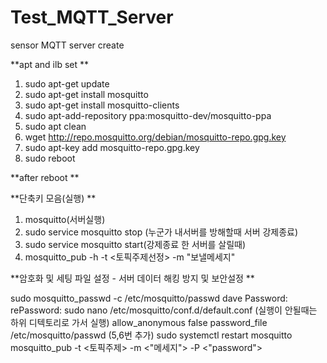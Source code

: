# Test_MQTT_Server
sensor MQTT server create


**apt and ilb set
**

1. sudo apt-get update
2. sudo apt-get install mosquitto
3. sudo apt-get install mosquitto-clients
4. sudo apt-add-repository ppa:mosquitto-dev/mosquitto-ppa
5. sudo apt clean
6. wget http://repo.mosquitto.org/debian/mosquitto-repo.gpg.key
7. sudo apt-key add mosquitto-repo.gpg.key
8. sudo reboot

**after reboot
**


**단축키 모음(실행)
**

1. mosquitto(서버실행)
2. sudo service mosquitto stop (누군가 내서버를 방해할때 서버 강제종료)
3. sudo service mosquitto start(강제종료 한 서버를 살릴때)
4. mosquitto_pub -h <localhost> -t <토픽주제선정> -m "보낼메세지"
  

**암호화 및 세팅 파일 설정 - 서버 데이터 해킹 방지 및 보안설정
**
  
sudo mosquitto_passwd -c /etc/mosquitto/passwd dave
Password:  <password>
rePassword: <password>
sudo nano /etc/mosquitto/conf.d/default.conf (실행이 안될때는 하위 디텍토리로 가서 실행)
allow_anonymous false
password_file /etc/mosquitto/passwd
(5,6번 추가)
sudo systemctl restart mosquitto
mosquitto_pub -t <토픽주제> -m <"메세지"> -P <"password">
